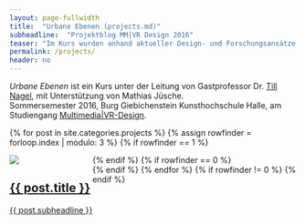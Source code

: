 ```yaml
---
layout: page-fullwidth
title:  "Urbane Ebenen (projects.md)"
subheadline:  "Projektblog MM|VR Design 2016"
teaser: "Im Kurs wurden anhand aktueller Design- und Forschungsansätze der Datenvisualisierung neue Konzepte entwickelt, um Menschen einen visuellen und greifbaren Zugang zur Stadt zu geben. Diese Seite stellt die von den Studierenden gestalteten Projekte vor."
permalink: /projects/
header: no
---
```

*Urbane Ebenen* ist ein Kurs unter der Leitung von Gastprofessor Dr. [Till Nagel][1], mit Unterstützung von Mathias Jüsche.<br/>Sommersemester 2016,  Burg Giebichenstein Kunsthochschule Halle, am Studiengang [Multimedia|VR-Design][2].
<!--more-->

{% for post in site.categories.projects %}
{% assign rowfinder = forloop.index | modulo: 3 %}
{% if rowfinder == 1 %}
<div class="row">
{% endif %}
    <div class="medium-4 columns b30" style="float:left">
        <a href="{{ site.url }}{{ post.url }}">
        <img src="{{ site.urlimg }}/{{post.image.title}}" />
        <h2 class="font-size-h3 t10">{{ post.title }}</h2>
        <p>{{ post.subheadline }}</p>
        </a>
    </div>
{% if rowfinder == 0 %}
</div>
{% endif %}
{% endfor %}
{% if rowfinder != 0 %}
</div>
{% endif %}



[1]: http://www.tillnagel.com
[2]: http://www.burg-halle.de/design/multimediavr-design/
